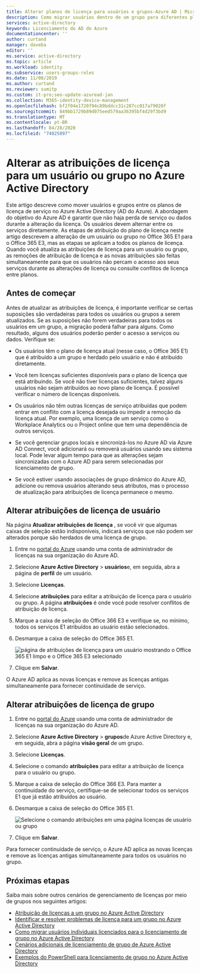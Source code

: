 ```yaml
---
title: Alterar planos de licença para usuários e grupos-Azure AD | Microsoft Docs
description: Como migrar usuários dentro de um grupo para diferentes planos de serviço usando o licenciamento de grupo no Azure Active Directory
services: active-directory
keywords: Licenciamento do AD do Azure
documentationcenter: ''
author: curtand
manager: daveba
editor: ''
ms.service: active-directory
ms.topic: article
ms.workload: identity
ms.subservice: users-groups-roles
ms.date: 11/08/2019
ms.author: curtand
ms.reviewer: sumitp
ms.custom: it-pro;seo-update-azuread-jan
ms.collection: M365-identity-device-management
ms.openlocfilehash: bf2f04e1728f94c89bddcc31c287cc017a79020f
ms.sourcegitcommit: 849bb1729b89d075eed579aa36395bf4d29f3bd9
ms.translationtype: MT
ms.contentlocale: pt-BR
ms.lasthandoff: 04/28/2020
ms.locfileid: "74025897"
---
```

# <a name="change-license-assignments-for-a-user-or-group-in-azure-active-directory"></a>Alterar as atribuições de licença para um usuário ou grupo no Azure Active Directory

Este artigo descreve como mover usuários e grupos entre os planos de licença de serviço no Azure Active Directory (AD do Azure). A abordagem do objetivo do Azure AD é garantir que não haja perda de serviço ou dados durante a alteração da licença. Os usuários devem alternar entre os serviços diretamente. As etapas de atribuição do plano de licença neste artigo descrevem a alteração de um usuário ou grupo no Office 365 E1 para o Office 365 E3, mas as etapas se aplicam a todos os planos de licença. Quando você atualiza as atribuições de licença para um usuário ou grupo, as remoções de atribuição de licença e as novas atribuições são feitas simultaneamente para que os usuários não percam o acesso aos seus serviços durante as alterações de licença ou consulte conflitos de licença entre planos.

## <a name="before-you-begin"></a>Antes de começar

Antes de atualizar as atribuições de licença, é importante verificar se certas suposições são verdadeiras para todos os usuários ou grupos a serem atualizados. Se as suposições não forem verdadeiras para todos os usuários em um grupo, a migração poderá falhar para alguns. Como resultado, alguns dos usuários poderão perder o acesso a serviços ou dados. Verifique se:

- Os usuários têm o plano de licença atual (nesse caso, o Office 365 E1) que é atribuído a um grupo e herdado pelo usuário e não é atribuído diretamente.

- Você tem licenças suficientes disponíveis para o plano de licença que está atribuindo. Se você não tiver licenças suficientes, talvez alguns usuários não sejam atribuídos ao novo plano de licença. É possível verificar o número de licenças disponíveis.

- Os usuários não têm outras licenças de serviço atribuídas que podem entrar em conflito com a licença desejada ou impedir a remoção da licença atual. Por exemplo, uma licença de um serviço como o Workplace Analytics ou o Project online que tem uma dependência de outros serviços.

- Se você gerenciar grupos locais e sincronizá-los no Azure AD via Azure AD Connect, você adicionará ou removerá usuários usando seu sistema local. Pode levar algum tempo para que as alterações sejam sincronizadas com o Azure AD para serem selecionadas por licenciamento de grupo.

- Se você estiver usando associações de grupo dinâmico do Azure AD, adicione ou remova usuários alterando seus atributos, mas o processo de atualização para atribuições de licença permanece o mesmo.

## <a name="change-user-license-assignments"></a>Alterar atribuições de licença de usuário

Na página **Atualizar atribuições de licença** , se você vir que algumas caixas de seleção estão indisponíveis, indicará serviços que não podem ser alterados porque são herdados de uma licença de grupo.

1. Entre no [portal do Azure](https://portal.azure.com/) usando uma conta de administrador de licenças na sua organização do Azure AD.
1. Selecione **Azure Active Directory** > **usuários**e, em seguida, abra a página de **perfil** de um usuário.
1. Selecione **Licenças**.
1. Selecione **atribuições** para editar a atribuição de licença para o usuário ou grupo. A página **atribuições** é onde você pode resolver conflitos de atribuição de licença.
1. Marque a caixa de seleção do Office 366 E3 e verifique se, no mínimo, todos os serviços E1 atribuídos ao usuário estão selecionados.
1. Desmarque a caixa de seleção do Office 365 E1.

    ![página de atribuições de licença para um usuário mostrando o Office 365 E1 limpo e o Office 365 E3 selecionado](media/licensing-groups-change-licenses/update-user-license-assignments.png)

1. Clique em **Salvar**.

O Azure AD aplica as novas licenças e remove as licenças antigas simultaneamente para fornecer continuidade de serviço.

## <a name="change-group-license-assignments"></a>Alterar atribuições de licença de grupo

1. Entre no [portal do Azure](https://portal.azure.com/) usando uma conta de administrador de licenças na sua organização do Azure AD.
1. Selecione **Azure Active Directory** > **grupos**de Azure Active Directory e, em seguida, abra a página **visão geral** de um grupo.
1. Selecione **Licenças**.
1. Selecione o comando **atribuições** para editar a atribuição de licença para o usuário ou grupo.
1. Marque a caixa de seleção do Office 366 E3. Para manter a continuidade do serviço, certifique-se de selecionar todos os serviços E1 que já estão atribuídos ao usuário.
1. Desmarque a caixa de seleção do Office 365 E1.

    ![Selecione o comando atribuições em uma página licenças de usuário ou grupo](media/licensing-groups-change-licenses/update-group-license-assignments.png)

1. Clique em **Salvar**.

Para fornecer continuidade de serviço, o Azure AD aplica as novas licenças e remove as licenças antigas simultaneamente para todos os usuários no grupo.

## <a name="next-steps"></a>Próximas etapas

Saiba mais sobre outros cenários de gerenciamento de licenças por meio de grupos nos seguintes artigos:

- [Atribuição de licenças a um grupo no Azure Active Directory](../users-groups-roles/licensing-groups-assign.md)
- [Identificar e resolver problemas de licença para um grupo no Azure Active Directory](../users-groups-roles/licensing-groups-resolve-problems.md)
- [Como migrar usuários individuais licenciados para o licenciamento de grupo no Azure Active Directory](../users-groups-roles/licensing-groups-migrate-users.md)
- [Cenários adicionais de licenciamento de grupo de Azure Active Directory](../users-groups-roles/licensing-group-advanced.md)
- [Exemplos do PowerShell para licenciamento de grupo no Azure Active Directory](../users-groups-roles/licensing-ps-examples.md)
